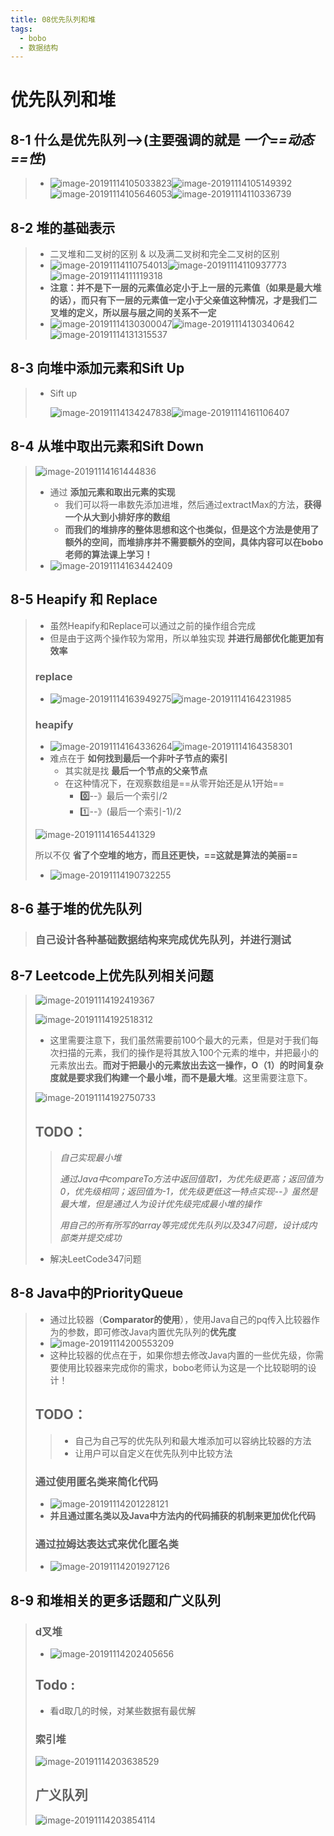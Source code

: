 ```yaml
---
title: 08优先队列和堆
tags:
  - bobo
  - 数据结构
---
```


# 优先队列和堆



## 8-1 什么是优先队列-->(主要强调的就是 *一个==动态==性*)

> - ![image-20191114105033823](https://tva1.sinaimg.cn/large/006y8mN6ly1g8xdmrzcm1j31820nadpf.jpg)![image-20191114105149392](https://tva1.sinaimg.cn/large/006y8mN6ly1g8xdo5ky8kj31j00u04qp.jpg)![image-20191114105646053](https://tva1.sinaimg.cn/large/006y8mN6ly1g8xdt9qqg5j31fg0u0tlq.jpg)![image-20191114110336739](https://tva1.sinaimg.cn/large/006y8mN6ly1g8xe0ct632j319u0u0ti4.jpg)

## 8-2 堆的基础表示

> - 二叉堆和二叉树的区别 & 以及满二叉树和完全二叉树的区别
> - ![image-20191114110754013](https://tva1.sinaimg.cn/large/006y8mN6ly1g8xe4ty85wj31ei0rydvm.jpg)![image-20191114110937773](https://tva1.sinaimg.cn/large/006y8mN6ly1g8xe6nzrsrj31g00u0x0k.jpg)![image-20191114111119318](https://tva1.sinaimg.cn/large/006y8mN6ly1g8xe8dfu9jj31ia0u04kf.jpg)
> - **注意：并不是下一层的元素值必定小于上一层的元素值（如果是最大堆的话），而只有下一层的元素值一定小于父亲值这种情况，才是我们二叉堆的定义，所以层与层之间的关系不一定**
> - ![image-20191114130300047](../../../../../../../Application%20Support/typora-user-images/image-20191114130300047.png)![image-20191114130340642](../../../../../../../Application%20Support/typora-user-images/image-20191114130340642.png)![image-20191114131315537](https://tva1.sinaimg.cn/large/006y8mN6ly1g8xhrmqmt8j31c00u0h7x.jpg)

## 8-3 向堆中添加元素和Sift Up

> - Sift up
>
>   ![image-20191114134247838](https://tva1.sinaimg.cn/large/006y8mN6ly1g8yrvoxem6j31c00u0h9f.jpg)![image-20191114161106407](https://tva1.sinaimg.cn/large/006y8mN6ly1g8yrx4wlmzj31e00piqmj.jpg)

## 8-4 从堆中取出元素和Sift Down

> ![image-20191114161444836](https://tva1.sinaimg.cn/large/006y8mN6ly1g8ys19e8dlj31g80u0h32.jpg)
>
> - 通过 **添加元素和取出元素的实现**
>   - 我们可以将一串数先添加进堆，然后通过extractMax的方法，**获得一个从大到小排好序的数组**
>   - **而我们的堆排序的整体思想和这个也类似，但是这个方法是使用了额外的空间，而堆排序并不需要额外的空间，具体内容可以在bobo老师的算法课上学习！**
> - ![image-20191114163442409](https://tva1.sinaimg.cn/large/006y8mN6ly1g8ys1lvkx5j31is0u07oa.jpg)

## 8-5 Heapify 和 Replace

> - 虽然Heapify和Replace可以通过之前的操作组合完成
> - 但是由于这两个操作较为常用，所以单独实现 **并进行局部优化能更加有效率**
>
> ### replace
>
> - ![image-20191114163949275](https://tva1.sinaimg.cn/large/006y8mN6ly1g8ys6hvicfj31fs0o0dpo.jpg)![image-20191114164231985](https://tva1.sinaimg.cn/large/006y8mN6ly1g8ys6ljo4dj30pk09iaev.jpg)
>
> ### heapify
>
> - ![image-20191114164336264](https://tva1.sinaimg.cn/large/006y8mN6ly1g8ys6rf73vj30tk0jg77w.jpg)![image-20191114164358301](https://tva1.sinaimg.cn/large/006y8mN6ly1g8ys6xupi2j31ka0u07m7.jpg)
> - 难点在于 **如何找到最后一个非叶子节点的索引**
>   - 其实就是找 **最后一个节点的父亲节点**
>   - 在这种情况下，在观察数组是==从零开始还是从1开始==
>     - **0️⃣**--》最后一个索引/2
>     - 1️⃣--》(最后一个索引-1)/2
>
> ![image-20191114165441329](https://tva1.sinaimg.cn/large/006y8mN6ly1g8ys744ljij31ho0o6gy5.jpg)
>
> 所以不仅 **省了个空堆的地方，而且还更快，==这就是算法的美丽==**
>
> - ![image-20191114190732255](https://tva1.sinaimg.cn/large/006y8mN6ly1g8ys78nc20j316g0c0tfj.jpg)

## 8-6 基于堆的优先队列

> ### 自己设计各种基础数据结构来完成优先队列，并进行测试

## 8-7 Leetcode上优先队列相关问题

> ![image-20191114192419367](https://tva1.sinaimg.cn/large/006y8mN6ly1g8ys7cjtchj30xo0hw11g.jpg)
>
> ![image-20191114192518312](https://tva1.sinaimg.cn/large/006y8mN6ly1g8ys7fruvnj30lk07wtas.jpg)
>
> - 这里需要注意下，我们虽然需要前100个最大的元素，但是对于我们每次扫描的元素，我们的操作是将其放入100个元素的堆中，并把最小的元素放出去。**而对于把最小的元素放出去这一操作，O（1）的时间复杂度就是要求我们构建一个最小堆，而不是最大堆**。这里需要注意下。
>
> ![image-20191114192750733](https://tva1.sinaimg.cn/large/006y8mN6ly1g8ys7l2exlj31420qsna6.jpg)
>
> ## TODO：
>
> > *自己实现最小堆*
> >
> > *通过Java中compareTo方法中返回值取1，为优先级更高；返回值为0，优先级相同；返回值为-1，优先级更低这一特点实现--》虽然是最大堆，但是通过人为设计优先级完成最小堆的操作*
> >
> > *用自己的所有所写的array等完成优先队列以及347问题，设计成内部类并提交成功*
>
> - 解决LeetCode347问题

## 8-8 Java中的PriorityQueue

> - 通过比较器（**Comparator的使用**），使用Java自己的pq传入比较器作为的参数，即可修改Java内置优先队列的**优先度**
> - ![image-20191114200553209](https://tva1.sinaimg.cn/large/006y8mN6ly1g8ys89sdgoj31ai0ri1ew.jpg)
> - 这种比较器的优点在于，如果你想去修改Java内置的一些优先级，你需要使用比较器来完成你的需求，bobo老师认为这是一个比较聪明的设计！
>
> ## TODO：
>
> > - 自己为自己写的优先队列和最大堆添加可以容纳比较器的方法
> > - 让用户可以自定义在优先队列中比较方法 
>
> ### 通过使用匿名类来简化代码
>
> - ![image-20191114201228121](https://tva1.sinaimg.cn/large/006y8mN6ly1g8ys8dnc20j318g080q8n.jpg)
> - **并且通过匿名类以及Java中方法内的代码捕获的机制来更加优化代码**
>
> ### 通过拉姆达表达式来优化匿名类
>
> - ![image-20191114201927126](https://tva1.sinaimg.cn/large/006y8mN6ly1g8ys92ck40j30wc052juq.jpg)

## 8-9 和堆相关的更多话题和广义队列

> ### d叉堆
>
> - ![image-20191114202405656](https://tva1.sinaimg.cn/large/006y8mN6ly1g8ys9dzsawj31hq0tutqj.jpg)
>
> ## Todo :
>
> - 看d取几的时候，对某些数据有最优解
>
> ### 索引堆
>
> ![image-20191114203638529](https://tva1.sinaimg.cn/large/006y8mN6ly1g8ys9fjcw8j31hq0tutqj.jpg)
>
> ## 广义队列
>
> ![image-20191114203854114](https://tva1.sinaimg.cn/large/006y8mN6ly1g8ys9az9uoj30u20hkn20.jpg)